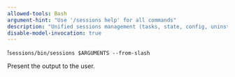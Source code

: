 ```yaml
---
allowed-tools: Bash
argument-hint: "Use '/sessions help' for all commands"
description: "Unified sessions management (tasks, state, config, uninstall)"
disable-model-invocation: true
---
```

!`sessions/bin/sessions $ARGUMENTS --from-slash`

Present the output to the user.
